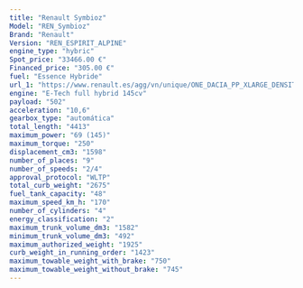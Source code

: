 ```yaml
---
title: "Renault Symbioz"
Model: "REN_Symbioz"
Brand: "Renault"
Version: "REN_ESPIRIT_ALPINE"
engine_type: "hybric"
Spot_price: "33466.00 €"
Financed_price: "305.00 €"
fuel: "Essence Hybride"
url_1: "https://www.renault.es/agg/vn/unique/ONE_DACIA_PP_XLARGE_DENSITY1/r_brandSite_carPicker_1.png?uri=https%3A%2F%2Fes.co.rplug.renault.com%2Fproduct%2Fmodel%2FAR1%2Fsymbioz%2Fc%2FA-ENS_0MDL2P1SERIELIM3_-TEQNC"
engine: "E-Tech full hybrid 145cv"
payload: "502"
acceleration: "10,6"
gearbox_type: "automática"
total_length: "4413"
maximum_power: "69 (145)"
maximum_torque: "250"
displacement_cm3: "1598"
number_of_places: "9"
number_of_speeds: "2/4"
approval_protocol: "WLTP"
total_curb_weight: "2675"
fuel_tank_capacity: "48"
maximum_speed_km_h: "170"
number_of_cylinders: "4"
energy_classification: "2"
maximum_trunk_volume_dm3: "1582"
minimum_trunk_volume_dm3: "492"
maximum_authorized_weight: "1925"
curb_weight_in_running_order: "1423"
maximum_towable_weight_with_brake: "750"
maximum_towable_weight_without_brake: "745"
---
```

